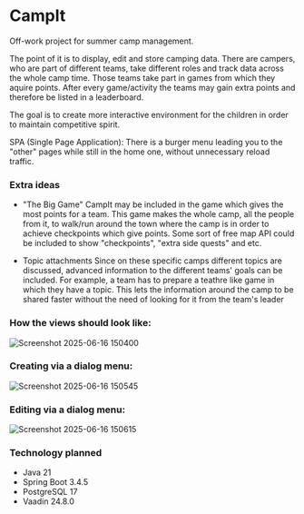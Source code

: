 # CampIt

Off-work project for summer camp management.

The point of it is to display, edit and store camping data. There are campers, who are part of different teams, take different roles and track data across the whole camp time. Those teams take part in games from which they aquire points. After every game/activity the teams may gain extra points and therefore be listed in a leaderboard.

The goal is to create more interactive environment for the children in order to maintain competitive spirit.

SPA (Single Page Application): There is a burger menu leading you to the "other" pages while still in the home one, without unnecessary reload traffic. 

### Extra ideas
- "The Big Game"
CampIt may be included in the game which gives the most points for a team. This game makes the whole camp, all the people from it, to walk/run around the town where the camp is in order to achieve checkpoints which give points. Some sort of free map API could be included to show "checkpoints", "extra side quests" and etc.

- Topic attachments
Since on these specific camps different topics are discussed, advanced information to the different teams' goals can be included. For example, a team has to prepare a teathre like game in which they have a topic. This lets the information around the camp to be shared faster without the need of looking for it from the team's leader

### How the views should look like:
![Screenshot 2025-06-16 150400](https://github.com/user-attachments/assets/67c3d5eb-265e-45ee-bd66-db2aee087c90)

### Creating via a dialog menu:
![Screenshot 2025-06-16 150545](https://github.com/user-attachments/assets/a8ca5864-af6a-4d20-b118-904e2b2f69eb)

### Editing via a dialog menu:
![Screenshot 2025-06-16 150615](https://github.com/user-attachments/assets/bc33eee7-aaa3-48d4-8884-bf2d136c8281)


### Technology planned
- Java 21
- Spring Boot 3.4.5
- PostgreSQL 17
- Vaadin 24.8.0
